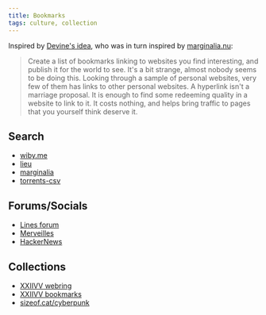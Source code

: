 ```yaml
---
title: Bookmarks
tags: culture, collection
---
```


Inspired by [Devine's idea](https://wiki.xxiivv.com/site/bookmarks.html),
who was in turn inspired by [marginalia.nu](https://memex.marginalia.nu/log/19-website-discoverability-crisis.gmi):

>Create a list of bookmarks linking to websites you find interesting,
>and publish it for the world to see. It's a bit strange,
>almost nobody seems to be doing this. Looking through a sample of
>personal websites, very few of them has links to other personal websites.
>A hyperlink isn't a marriage proposal. It is enough to find some
>redeeming quality in a website to link to it. It costs nothing,
>and helps bring traffic to pages that you yourself think deserve it.

## Search

- [wiby.me](https://wiby.me)
- [lieu](https://lieu.cblgh.org/)
- [marginalia](https://www.marginalia.nu/)
- [torrents-csv](https://torrents-csv.ml/#/)

## Forums/Socials

- [Lines forum](https://llllllll.co/)
- [Merveilles](https://merveilles.town/)
- [HackerNews](https://news.ycombinator.com)

## Collections

- [XXIIVV webring](https://webring.xxiivv.com)
- [XXIIVV bookmarks](https://wiki.xxiivv.com/site/bookmarks.html)
- [sizeof.cat/cyberpunk](https://sizeof.cat/post/cyberpunk/)
